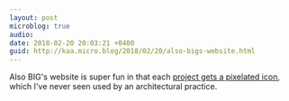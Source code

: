 ```yaml
---
layout: post
microblog: true
audio: 
date: 2018-02-20 20:03:21 +0400
guid: http://kaa.micro.blog/2018/02/20/also-bigs-website.html
---
```

Also BIG's website is super fun in that each [project gets a pixelated icon](http://m.big.dk/projects), which I've never seen used by an architectural practice.
